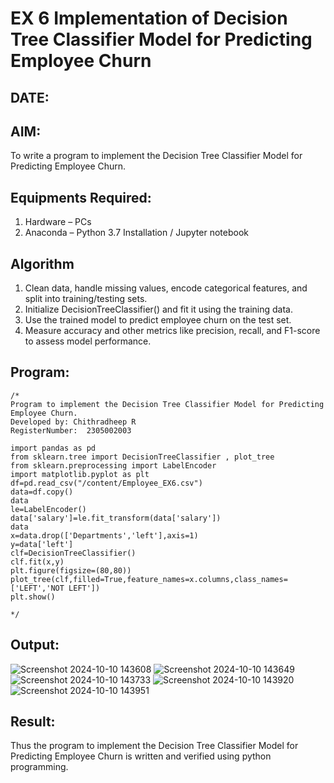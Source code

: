 # EX 6 Implementation of Decision Tree Classifier Model for Predicting Employee Churn
## DATE:
## AIM:
To write a program to implement the Decision Tree Classifier Model for Predicting Employee Churn.

## Equipments Required:
1. Hardware – PCs
2. Anaconda – Python 3.7 Installation / Jupyter notebook

## Algorithm
1. Clean data, handle missing values, encode categorical features, and split into training/testing sets.
2. Initialize DecisionTreeClassifier() and fit it using the training data.
3. Use the trained model to predict employee churn on the test set.
4. Measure accuracy and other metrics like precision, recall, and F1-score to assess model performance.

## Program:
```
/*
Program to implement the Decision Tree Classifier Model for Predicting Employee Churn.
Developed by: Chithradheep R
RegisterNumber:  2305002003

import pandas as pd
from sklearn.tree import DecisionTreeClassifier , plot_tree
from sklearn.preprocessing import LabelEncoder
import matplotlib.pyplot as plt
df=pd.read_csv("/content/Employee_EX6.csv")
data=df.copy()
data
le=LabelEncoder()
data['salary']=le.fit_transform(data['salary'])
data
x=data.drop(['Departments','left'],axis=1)
y=data['left']
clf=DecisionTreeClassifier()
clf.fit(x,y)
plt.figure(figsize=(80,80))
plot_tree(clf,filled=True,feature_names=x.columns,class_names=['LEFT','NOT LEFT'])
plt.show()

*/
```

## Output:

![Screenshot 2024-10-10 143608](https://github.com/user-attachments/assets/4d63dac0-2052-4dde-aeac-ec333a063fa6)
![Screenshot 2024-10-10 143649](https://github.com/user-attachments/assets/7635eca3-9996-47d5-8baf-66cb118c6c22)
![Screenshot 2024-10-10 143733](https://github.com/user-attachments/assets/5a5d76c1-4cd0-471a-97c7-12147ef5acdc)
![Screenshot 2024-10-10 143920](https://github.com/user-attachments/assets/5db50e31-3bc6-4722-b9f6-b0d08358e417)
![Screenshot 2024-10-10 143951](https://github.com/user-attachments/assets/7615a477-c95a-4cd5-9d7a-5c6e5593a0eb)



## Result:
Thus the program to implement the  Decision Tree Classifier Model for Predicting Employee Churn is written and verified using python programming.
